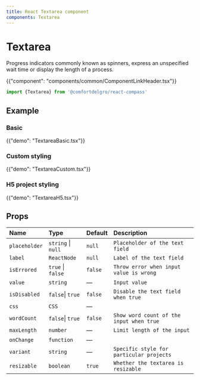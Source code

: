 ```yaml
---
title: React Textarea component
components: Textarea
---
```


# Textarea

<p class="description">Progress indicators commonly known as spinners, express an unspecified wait time or display the length of a process.</p>

{{"component": "components/common/ComponentLinkHeader.tsx"}}

```jsx
import {Textarea} from '@comfortdelgro/react-compass'
```

## Example

### Basic

{{"demo": "TextareaBasic.tsx"}}

### Custom styling

{{"demo": "TextareaCustom.tsx"}}

### H5 project styling

{{"demo": "TextareaH5.tsx"}}

## Props

| Name          | Type               | Default | Description                              |
| :------------ | :----------------- | :------ | :--------------------------------------- |
| `placeholder` | `string` \| `null` | `null`  | `Placeholder of the text field`          |
| `label`       | `ReactNode`        | `null`  | `Label of the text field`                |
| `isErrored`   | `true` \| `false`  | `false` | `Throw error when input value is wrong`  |
| `value`       | `string`           | —       | `Input value`                            |
| `isDisabled`  | `false`\| `true`   | `false` | `Disable the text field when true`       |
| `css `        | `CSS`              | —       |                                          |
| `wordCount`   | `false`\| `true`   | `false` | `Show word count of the input when true` |
| `maxLength`   | `number`           | —       | `Limit length of the input`              |
| `onChange`    | `function`         | —       |                                          |
| `variant`     | `string`           | —       | `Specific style for particular projects` |
| `resizable`   | `boolean`          | `true`  | `Whether the textarea is resizable`      |
